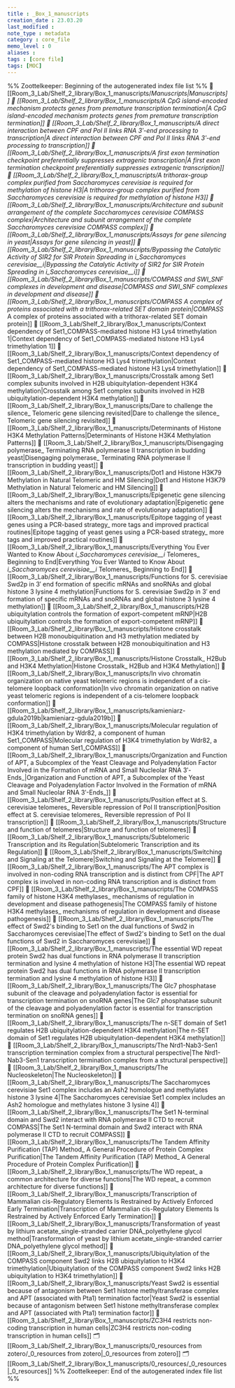 ```yaml
---
title : _Box_1_manuscripts
creation_date : 23.03.20
last_modified :
note_type : metadata
category : core_file
memo_level : 0
aliases : 
tags : [core file]
tags: [MOC]
---
```

%% Zoottelkeeper: Beginning of the autogenerated index file list  %%
📄 [[Room_3_Lab/Shelf_2_library/Box_1_manuscripts/_Manuscripts|_Manuscripts]]
📄 [[Room_3_Lab/Shelf_2_library/Box_1_manuscripts/A CpG island-encoded mechanism protects genes from premature transcription termination|A CpG island-encoded mechanism protects genes from premature transcription termination]]
📄 [[Room_3_Lab/Shelf_2_library/Box_1_manuscripts/A direct interaction between CPF and Pol II links RNA 3ʹ-end processing to transcription|A direct interaction between CPF and Pol II links RNA 3ʹ-end processing to transcription]]
📄 [[Room_3_Lab/Shelf_2_library/Box_1_manuscripts/A first exon termination checkpoint preferentially suppresses extragenic transcription|A first exon termination checkpoint preferentially suppresses extragenic transcription]]
📄 [[Room_3_Lab/Shelf_2_library/Box_1_manuscripts/A trithorax-group complex purified from Saccharomyces cerevisiae is required for methylation of histone H3|A trithorax-group complex purified from Saccharomyces cerevisiae is required for methylation of histone H3]]
📄 [[Room_3_Lab/Shelf_2_library/Box_1_manuscripts/Architecture and subunit arrangement of the complete Saccharomyces cerevisiae COMPASS complex|Architecture and subunit arrangement of the complete Saccharomyces cerevisiae COMPASS complex]]
📄 [[Room_3_Lab/Shelf_2_library/Box_1_manuscripts/Assays for gene silencing in yeast|Assays for gene silencing in yeast]]
📄 [[Room_3_Lab/Shelf_2_library/Box_1_manuscripts/Bypassing the Catalytic Activity of SIR2 for SIR Protein Spreading in _i_Saccharomyces cerevisiae__i_|Bypassing the Catalytic Activity of SIR2 for SIR Protein Spreading in _i_Saccharomyces cerevisiae__i_]]
📄 [[Room_3_Lab/Shelf_2_library/Box_1_manuscripts/COMPASS and SWI_SNF complexes in development and disease|COMPASS and SWI_SNF complexes in development and disease]]
📄 [[Room_3_Lab/Shelf_2_library/Box_1_manuscripts/COMPASS_ A complex of proteins associated with a trithorax-related SET domain protein|COMPASS_ A complex of proteins associated with a trithorax-related SET domain protein]]
📄 [[Room_3_Lab/Shelf_2_library/Box_1_manuscripts/Context dependency of Set1_COMPASS-mediated histone H3 Lys4 trimethylation 1|Context dependency of Set1_COMPASS-mediated histone H3 Lys4 trimethylation 1]]
📄 [[Room_3_Lab/Shelf_2_library/Box_1_manuscripts/Context dependency of Set1_COMPASS-mediated histone H3 Lys4 trimethylation|Context dependency of Set1_COMPASS-mediated histone H3 Lys4 trimethylation]]
📄 [[Room_3_Lab/Shelf_2_library/Box_1_manuscripts/Crosstalk among Set1 complex subunits involved in H2B ubiquitylation-dependent H3K4 methylation|Crosstalk among Set1 complex subunits involved in H2B ubiquitylation-dependent H3K4 methylation]]
📄 [[Room_3_Lab/Shelf_2_library/Box_1_manuscripts/Dare to challenge the silence_ Telomeric gene silencing revisited|Dare to challenge the silence_ Telomeric gene silencing revisited]]
📄 [[Room_3_Lab/Shelf_2_library/Box_1_manuscripts/Determinants of Histone H3K4 Methylation Patterns|Determinants of Histone H3K4 Methylation Patterns]]
📄 [[Room_3_Lab/Shelf_2_library/Box_1_manuscripts/Disengaging polymerase_ Terminating RNA polymerase II transcription in budding yeast|Disengaging polymerase_ Terminating RNA polymerase II transcription in budding yeast]]
📄 [[Room_3_Lab/Shelf_2_library/Box_1_manuscripts/Dot1 and Histone H3K79 Methylation in Natural Telomeric and HM Silencing|Dot1 and Histone H3K79 Methylation in Natural Telomeric and HM Silencing]]
📄 [[Room_3_Lab/Shelf_2_library/Box_1_manuscripts/Epigenetic gene silencing alters the mechanisms and rate of evolutionary adaptation|Epigenetic gene silencing alters the mechanisms and rate of evolutionary adaptation]]
📄 [[Room_3_Lab/Shelf_2_library/Box_1_manuscripts/Epitope tagging of yeast genes using a PCR-based strategy_ more tags and improved practical routines|Epitope tagging of yeast genes using a PCR-based strategy_ more tags and improved practical routines]]
📄 [[Room_3_Lab/Shelf_2_library/Box_1_manuscripts/Everything You Ever Wanted to Know About _i_Saccharomyces cerevisiae__i_ Telomeres_ Beginning to End|Everything You Ever Wanted to Know About _i_Saccharomyces cerevisiae__i_ Telomeres_ Beginning to End]]
📄 [[Room_3_Lab/Shelf_2_library/Box_1_manuscripts/Functions for S. cerevisiae Swd2p in 3′ end formation of specific mRNAs and snoRNAs and global histone 3 lysine 4 methylation|Functions for S. cerevisiae Swd2p in 3′ end formation of specific mRNAs and snoRNAs and global histone 3 lysine 4 methylation]]
📄 [[Room_3_Lab/Shelf_2_library/Box_1_manuscripts/H2B ubiquitylation controls the formation of export-competent mRNP|H2B ubiquitylation controls the formation of export-competent mRNP]]
📄 [[Room_3_Lab/Shelf_2_library/Box_1_manuscripts/Histone crosstalk between H2B monoubiquitination and H3 methylation mediated by COMPASS|Histone crosstalk between H2B monoubiquitination and H3 methylation mediated by COMPASS]]
📄 [[Room_3_Lab/Shelf_2_library/Box_1_manuscripts/Histone Crosstalk_ H2Bub and H3K4 Methylation|Histone Crosstalk_ H2Bub and H3K4 Methylation]]
📄 [[Room_3_Lab/Shelf_2_library/Box_1_manuscripts/In vivo chromatin organization on native yeast telomeric regions is independent of a cis-telomere loopback conformation|In vivo chromatin organization on native yeast telomeric regions is independent of a cis-telomere loopback conformation]]
📄 [[Room_3_Lab/Shelf_2_library/Box_1_manuscripts/kamieniarz-gdula2019b|kamieniarz-gdula2019b]]
📄 [[Room_3_Lab/Shelf_2_library/Box_1_manuscripts/Molecular regulation of H3K4 trimethylation by Wdr82, a component of human Set1_COMPASS|Molecular regulation of H3K4 trimethylation by Wdr82, a component of human Set1_COMPASS]]
📄 [[Room_3_Lab/Shelf_2_library/Box_1_manuscripts/Organization and Function of APT, a Subcomplex of the Yeast Cleavage and Polyadenylation Factor Involved in the Formation of mRNA and Small Nucleolar RNA 3′-Ends_|Organization and Function of APT, a Subcomplex of the Yeast Cleavage and Polyadenylation Factor Involved in the Formation of mRNA and Small Nucleolar RNA 3′-Ends_]]
📄 [[Room_3_Lab/Shelf_2_library/Box_1_manuscripts/Position effect at S. cerevisiae telomeres_ Reversible repression of Pol II transcription|Position effect at S. cerevisiae telomeres_ Reversible repression of Pol II transcription]]
📄 [[Room_3_Lab/Shelf_2_library/Box_1_manuscripts/Structure and function of telomeres|Structure and function of telomeres]]
📄 [[Room_3_Lab/Shelf_2_library/Box_1_manuscripts/Subtelomeric Transcription and its Regulation|Subtelomeric Transcription and its Regulation]]
📄 [[Room_3_Lab/Shelf_2_library/Box_1_manuscripts/Switching and Signaling at the Telomere|Switching and Signaling at the Telomere]]
📄 [[Room_3_Lab/Shelf_2_library/Box_1_manuscripts/The APT complex is involved in non-coding RNA transcription and is distinct from CPF|The APT complex is involved in non-coding RNA transcription and is distinct from CPF]]
📄 [[Room_3_Lab/Shelf_2_library/Box_1_manuscripts/The COMPASS family of histone H3K4 methylases_ mechanisms of regulation in development and disease pathogenesis|The COMPASS family of histone H3K4 methylases_ mechanisms of regulation in development and disease pathogenesis]]
📄 [[Room_3_Lab/Shelf_2_library/Box_1_manuscripts/The effect of Swd2's binding to Set1 on the dual functions of Swd2 in Saccharomyces cerevisiae|The effect of Swd2's binding to Set1 on the dual functions of Swd2 in Saccharomyces cerevisiae]]
📄 [[Room_3_Lab/Shelf_2_library/Box_1_manuscripts/The essential WD repeat protein Swd2 has dual functions in RNA polymerase II transcription termination and lysine 4 methylation of histone H3|The essential WD repeat protein Swd2 has dual functions in RNA polymerase II transcription termination and lysine 4 methylation of histone H3]]
📄 [[Room_3_Lab/Shelf_2_library/Box_1_manuscripts/The Glc7 phosphatase subunit of the cleavage and polyadenylation factor is essential for transcription termination on snoRNA genes|The Glc7 phosphatase subunit of the cleavage and polyadenylation factor is essential for transcription termination on snoRNA genes]]
📄 [[Room_3_Lab/Shelf_2_library/Box_1_manuscripts/The n-SET domain of Set1 regulates H2B ubiquitylation-dependent H3K4 methylation|The n-SET domain of Set1 regulates H2B ubiquitylation-dependent H3K4 methylation]]
📄 [[Room_3_Lab/Shelf_2_library/Box_1_manuscripts/The Nrd1-Nab3-Sen1 transcription termination complex from a structural perspective|The Nrd1-Nab3-Sen1 transcription termination complex from a structural perspective]]
📄 [[Room_3_Lab/Shelf_2_library/Box_1_manuscripts/The Nucleoskeleton|The Nucleoskeleton]]
📄 [[Room_3_Lab/Shelf_2_library/Box_1_manuscripts/The Saccharomyces cerevisiae Set1 complex includes an Ash2 homologue and methylates histone 3 lysine 4|The Saccharomyces cerevisiae Set1 complex includes an Ash2 homologue and methylates histone 3 lysine 4]]
📄 [[Room_3_Lab/Shelf_2_library/Box_1_manuscripts/The Set1 N-terminal domain and Swd2 interact with RNA polymerase II CTD to recruit COMPASS|The Set1 N-terminal domain and Swd2 interact with RNA polymerase II CTD to recruit COMPASS]]
📄 [[Room_3_Lab/Shelf_2_library/Box_1_manuscripts/The Tandem Affinity Purification (TAP) Method_ A General Procedure of Protein Complex Purification|The Tandem Affinity Purification (TAP) Method_ A General Procedure of Protein Complex Purification]]
📄 [[Room_3_Lab/Shelf_2_library/Box_1_manuscripts/The WD repeat_ a common architecture for diverse functions|The WD repeat_ a common architecture for diverse functions]]
📄 [[Room_3_Lab/Shelf_2_library/Box_1_manuscripts/Transcription of Mammalian cis-Regulatory Elements Is Restrained by Actively Enforced Early Termination|Transcription of Mammalian cis-Regulatory Elements Is Restrained by Actively Enforced Early Termination]]
📄 [[Room_3_Lab/Shelf_2_library/Box_1_manuscripts/Transformation of yeast by lithium acetate_single-stranded carrier DNA_polyethylene glycol method|Transformation of yeast by lithium acetate_single-stranded carrier DNA_polyethylene glycol method]]
📄 [[Room_3_Lab/Shelf_2_library/Box_1_manuscripts/Ubiquitylation of the COMPASS component Swd2 links H2B ubiquitylation to H3K4 trimethylation|Ubiquitylation of the COMPASS component Swd2 links H2B ubiquitylation to H3K4 trimethylation]]
📄 [[Room_3_Lab/Shelf_2_library/Box_1_manuscripts/Yeast Swd2 is essential because of antagonism between Set1 histone methyltransferase complex and APT (associated with Pta1) termination factor|Yeast Swd2 is essential because of antagonism between Set1 histone methyltransferase complex and APT (associated with Pta1) termination factor]]
📄 [[Room_3_Lab/Shelf_2_library/Box_1_manuscripts/ZC3H4 restricts non-coding transcription in human cells|ZC3H4 restricts non-coding transcription in human cells]]
🗂️ [[Room_3_Lab/Shelf_2_library/Box_1_manuscripts/0_resources from zotero/_0_resources from zotero|_0_resources from zotero]]
🗂️ [[Room_3_Lab/Shelf_2_library/Box_1_manuscripts/0_resources/_0_resources|_0_resources]]
%% Zoottelkeeper: End of the autogenerated index file list  %%
